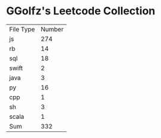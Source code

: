 # GGolfz's Leetcode Collection

<table><tr><td>File Type</td><td>Number</td></tr><tr><td>js</td><td>274</td></tr><tr><td>rb</td><td>14</td></tr><tr><td>sql</td><td>18</td></tr><tr><td>swift</td><td>2</td></tr><tr><td>java</td><td>3</td></tr><tr><td>py</td><td>16</td></tr><tr><td>cpp</td><td>1</td></tr><tr><td>sh</td><td>3</td></tr><tr><td>scala</td><td>1</td></tr><tr><td>Sum</td><td>332</td></tr></table>